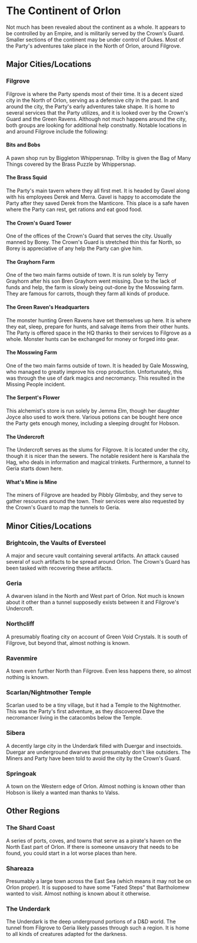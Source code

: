 # The Continent of Orlon

Not much has been revealed about the continent as a whole. It appears to be controlled by an Empire, and is militarily served by the Crown's Guard. Smaller sections of the continent may be under control of Dukes. Most of the Party's adventures take place in the North of Orlon, around Filgrove.

## Major Cities/Locations

### Filgrove

Filgrove is where the Party spends most of their time. It is a decent sized city in the North of Orlon, serving as a defensive city in the past. In and around the city, the Party's early adventures take shape. It is home to several services that the Party utilizes, and it is looked over by the Crown's Guard and the Green Ravens. Although not much happens around the city, both groups are looking for additional help constnatly. Notable locations in and around Filgrove include the following:

#### Bits and Bobs

A pawn shop run by Biggleton Whippersnap. Trilby is given the Bag of Many Things covered by the Brass Puzzle by Whippersnap.

#### The Brass Squid

The Party's main tavern where they all first met. It is headed by Gavel along with his employees Derek and Merra. Gavel is happy to accomodate the Party after they saved Derek from the Manticore. This place is a safe haven where the Party can rest, get rations and eat good food.

#### The Crown's Guard Tower

One of the offices of the Crown's Guard that serves the city. Usually manned by Borey. The Crown's Guard is stretched thin this far North, so Borey is appreciative of any help the Party can give him.

#### The Grayhorn Farm

One of the two main farms outside of town. It is run solely by Terry Grayhorn after his son Bren Grayhorn went missing. Due to the lack of funds and help, the farm is slowly being out-done by the Mosswing farm. They are famous for carrots, though they farm all kinds of produce.

#### The Green Raven's Headquarters

The monster hunting Green Ravens have set themselves up here. It is where they eat, sleep, prepare for hunts, and salvage items from their other hunts. The Party is offered space in the HQ thanks to their services to Filgrove as a whole. Monster hunts can be exchanged for money or forged into gear. 

#### The Mosswing Farm

One of the two main farms outside of town. It is headed by Gale Mosswing, who managed to greatly improve his crop production. Unfortunately, this was through the use of dark magics and necromancy. This resulted in the Missing People incident.

#### The Serpent's Flower

This alchemist's store is run solely by Jemma Elm, though her daughter Joyce also used to work there. Various potions can be bought here once the Party gets enough money, including a sleeping drought for Hobson. 

#### The Undercroft

The Undercroft serves as the slums for Filgrove. It is located under the city, though it is nicer than the sewers. The notable resident here is Karshala the Hag, who deals in information and magical trinkets. Furthermore, a tunnel to Geria starts down here.

#### What's Mine is Mine

The miners of Filgrove are headed by Pibbly Glimbsby, and they serve to gather resources around the town. Their services were also requested by the Crown's Guard to map the tunnels to Geria. 

## Minor Cities/Locations

### Brightcoin, the Vaults of Eversteel

A major and secure vault containing several artifacts. An attack caused several of such artifacts to be spread around Orlon. The Crown's Guard has been tasked with recovering these artifacts.

### Geria

A dwarven island in the North and West part of Orlon. Not much is known about it other than a tunnel supposedly exists between it and Filgrove's Undercroft.

### Northcliff

A presumably floating city on account of Green Void Crystals. It is south of Filgrove, but beyond that, almost nothing is known. 

### Ravenmire

A town even further North than Filgrove. Even less happens there, so almost nothing is known.

### Scarlan/Nightmother Temple

Scarlan used to be a tiny village, but it had a Temple to the Nightmother. This was the Party's first adventure, as they discovered Dave the necromancer living in the catacombs below the Temple. 

### Sibera

A decently large city in the Underdark filled with Duergar and insectoids. Duergar are underground dwarves that presumably don't like outsiders. The Miners and Party have been told to avoid the city by the Crown's Guard.

### Springoak

A town on the Western edge of Orlon. Almost nothing is known other than Hobson is likely a wanted man thanks to Valss.

## Other Regions

### The Shard Coast

A series of ports, coves, and towns that serve as a pirate's haven on the North East part of Orlon. If there is someone unsavory that needs to be found, you could start in a lot worse places than here.

### Shareaza

Presumably a large town across the East Sea (which means it may not be on Orlon proper). It is supposed to have some "Fated Steps" that Bartholomew wanted to visit. Almost nothing is known about it otherwise.

### The Underdark

The Underdark is the deep underground portions of a D&D world. The tunnel from Filgrove to Geria likely passes through such a region. It is home to all kinds of creatures adapted for the darkness.